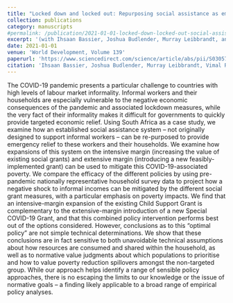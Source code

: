```yaml
---
title: "Locked down and locked out: Repurposing social assistance as emergency relief to informal workers"
collection: publications
category: manuscripts
#permalink: /publication/2021-01-01-locked-down-locked-out-social-assistance
excerpt: '(with Ihsaan Bassier, Joshua Budlender, Murray Leibbrandt, and Vimal Ranchhod)'
date: 2021-01-01
venue: 'World Development, Volume 139'
paperurl: 'https://www.sciencedirect.com/science/article/abs/pii/S0305750X20303983'
citation: 'Ihsaan Bassier, Joshua Budlender, Murray Leibbrandt, Vimal Ranchhod, and Rocco Zizzamia. (2021). "Locked down and locked out: Repurposing social assistance as emergency relief to informal workers." <i>World Development</i>, Volume 139.'
---
```


The COVID-19 pandemic presents a particular challenge to countries with high levels of labour market informality. Informal workers and their households are especially vulnerable to the negative economic consequences of the pandemic and associated lockdown measures, while the very fact of their informality makes it difficult for governments to quickly provide targeted economic relief. Using South Africa as a case study, we examine how an established social assistance system – not originally designed to support informal workers – can be re-purposed to provide emergency relief to these workers and their households. We examine how expansions of this system on the intensive margin (increasing the value of existing social grants) and extensive margin (introducing a new feasibly-implemented grant) can be used to mitigate this COVID-19-associated poverty. We compare the efficacy of the different policies by using pre-pandemic nationally representative household survey data to project how a negative shock to informal incomes can be mitigated by the different social grant measures, with a particular emphasis on poverty impacts. We find that an intensive-margin expansion of the existing Child Support Grant is complementary to the extensive-margin introduction of a new Special COVID-19 Grant, and that this combined policy intervention performs best out of the options considered. However, conclusions as to this “optimal policy” are not simple technical determinations. We show that these conclusions are in fact sensitive to both unavoidable technical assumptions about how resources are consumed and shared within the household, as well as to normative value judgments about which populations to prioritise and how to value poverty reduction spillovers amongst the non-targeted group. While our approach helps identify a range of sensible policy approaches, there is no escaping the limits to our knowledge or the issue of normative goals – a finding likely applicable to a broad range of empirical policy analyses.